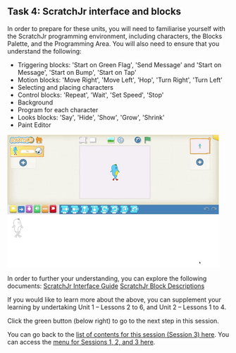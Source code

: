 ## Task 4: ScratchJr interface and blocks
In order to prepare for these units, you will need to familiarise yourself with the ScratchJr programming environment, including characters, the Blocks Palette, and the Programming Area. You will also need to ensure that you understand the following:
+ Triggering blocks: 'Start on Green Flag', 'Send Message' and 'Start on Message', 'Start on Bump', 'Start on Tap'
+ Motion blocks: 'Move Right', 'Move Left', 'Hop', 'Turn Right', 'Turn Left'
+ Selecting and placing characters
+ Control blocks: 'Repeat', 'Wait', 'Set Speed', 'Stop'
+ Background
+ Program for each character
+ Looks blocks: 'Say', 'Hide', 'Show', 'Grow', 'Shrink'
+ Paint Editor

![Modelling ScratchJr interface](images/ks1storytelling-ScratchJrInterface.gif)

In order to further your understanding, you can explore the following documents: 
[ScratchJr Interface Guide](https://www.scratchjr.org/pdfs/scratchjr-interface-guide.pdf) 
[ScratchJr Block Descriptions](https://www.scratchjr.org/pdfs/block-descriptions.pdf)

If you would like to learn more about the above, you can supplement your learning by undertaking Unit 1 – Lessons 2 to 6, and Unit 2 – Lessons 1 to 4.

Click the green button (below right) to go to the next step in this session.

You can go back to the [list of contents for this session (Session 3) here](https://projects.raspberrypi.org/en/projects/KS1StorytellingTraining_Session3_GBICi1b).
You can access the [menu for Sessions 1, 2, and 3 here](https://projects.raspberrypi.org/en/pathways/ks1-storytellingtraining-gbici1b).
